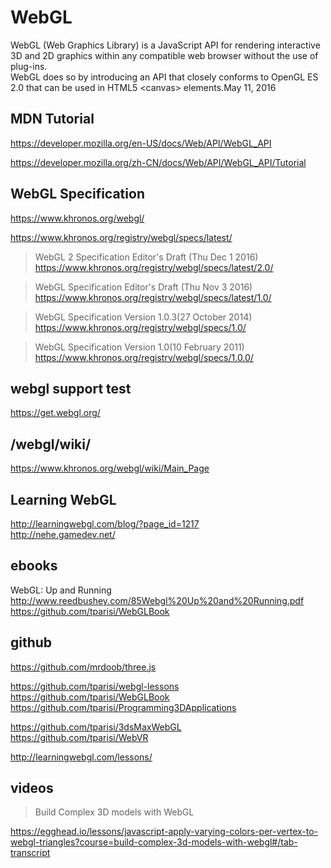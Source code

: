 # WebGL  

WebGL (Web Graphics Library) is a JavaScript API for rendering interactive 3D and 2D graphics within any compatible web browser without the use of plug-ins.  
WebGL does so by introducing an API that closely conforms to OpenGL ES 2.0 that can be used in HTML5 &lt;canvas&gt; elements.May 11, 2016


## MDN Tutorial

https://developer.mozilla.org/en-US/docs/Web/API/WebGL_API  

https://developer.mozilla.org/zh-CN/docs/Web/API/WebGL_API/Tutorial



## WebGL Specification  

https://www.khronos.org/webgl/  

https://www.khronos.org/registry/webgl/specs/latest/  

> WebGL 2 Specification Editor's Draft (Thu Dec 1 2016)  
https://www.khronos.org/registry/webgl/specs/latest/2.0/  

> WebGL Specification Editor's Draft (Thu Nov 3 2016)  
https://www.khronos.org/registry/webgl/specs/latest/1.0/  

> WebGL Specification Version 1.0.3(27 October 2014)  
https://www.khronos.org/registry/webgl/specs/1.0/  

> WebGL Specification Version 1.0(10 February 2011)  
https://www.khronos.org/registry/webgl/specs/1.0.0/



## webgl support test  

https://get.webgl.org/

## /webgl/wiki/  

https://www.khronos.org/webgl/wiki/Main_Page


## Learning WebGL  

http://learningwebgl.com/blog/?page_id=1217  
http://nehe.gamedev.net/  


## ebooks  

WebGL: Up and Running  
http://www.reedbushey.com/85Webgl%20Up%20and%20Running.pdf  
https://github.com/tparisi/WebGLBook  

## github  

https://github.com/mrdoob/three.js  

https://github.com/tparisi/webgl-lessons  
https://github.com/tparisi/WebGLBook  
https://github.com/tparisi/Programming3DApplications  

https://github.com/tparisi/3dsMaxWebGL  
https://github.com/tparisi/WebVR  

http://learningwebgl.com/lessons/

## videos

> Build Complex 3D models with WebGL  

https://egghead.io/lessons/javascript-apply-varying-colors-per-vertex-to-webgl-triangles?course=build-complex-3d-models-with-webgl#/tab-transcript  






